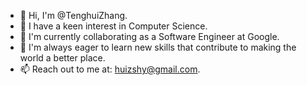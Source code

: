 - 👋 Hi, I'm @TenghuiZhang.
- 👀 I have a keen interest in Computer Science.
- 🌱 I'm currently collaborating as a Software Engineer at Google.
- 💞️ I'm always eager to learn new skills that contribute to making the world a better place.
- 📫 Reach out to me at: huizshy@gmail.com.

<!---
TenghuiZhang/TenghuiZhang is a ✨ special ✨ repository because its `README.md` (this file) appears on your GitHub profile.
You can click the Preview link to take a look at your changes.
--->
